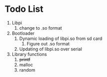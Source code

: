 # Todo List

1. Libpi
    1. change to .so format
2. Bootloader
    1. Dynamic loading of libpi.so from sd card
        1. Figure out .so format
    2. Updating of libpi.so over serial
3. Library functions
    1. ~~printf~~
    2. malloc
    3. random
